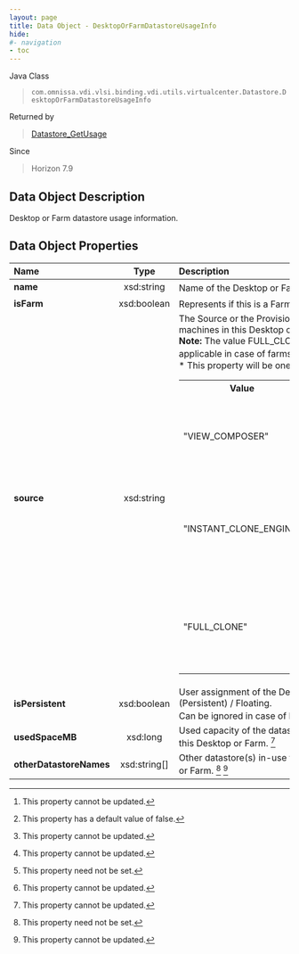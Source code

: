 ```yaml
---
layout: page
title: Data Object - DesktopOrFarmDatastoreUsageInfo
hide:
#- navigation
- toc
---
```






Java Class
> `com.omnissa.vdi.vlsi.binding.vdi.utils.virtualcenter.Datastore.DesktopOrFarmDatastoreUsageInfo`

Returned by
> [Datastore_GetUsage](vdi.utils.virtualcenter.Datastore.md#getUsage)

Since
> Horizon 7.9


## Data Object Description

Desktop or Farm datastore usage information.

## Data Object Properties

 Name | Type | Description
:---|:---:|:---
**name**|  xsd:string|  Name of the Desktop or Farm. [^2]
**isFarm**|  xsd:boolean|  Represents if this is a Farm. [^5] [^2]
**source**|  xsd:string|  The Source or the Provisioning Type of machines in this Desktop or Farm.<br>**Note:** The value FULL_CLONE is not applicable in case of farms. [^2] <br>* This property will be one of:<br><table><tr><th>Value</th><th>Description</th></tr><tr><td>"VIEW_COMPOSER"</td><td>View composer linked clones managed as view machines.</td></tr><tr><td>"INSTANT_CLONE_ENGINE"</td><td>Instant clone engine created 'instant clones' managed as view machines.</td></tr><tr><td>"FULL_CLONE"</td><td>Full Virtual Machines that are created from a vCenter Server template.</td></tr></table>
**isPersistent**|  xsd:boolean|  User assignment of the Destop: Dedicated (Persistent) / Floating.<br>Can be ignored in case of Farm. [^1] [^2]
**usedSpaceMB**|  xsd:long|  Used capacity of the datastore (in MB) for this Desktop or Farm. [^2]
**otherDatastoreNames**|  xsd:string[]|  Other datastore(s) in-use for this Desktop or Farm. [^1] [^2]


 


[^1]: This property need not be set.
[^2]: This property cannot be updated.
[^5]: This property has a default value of false.